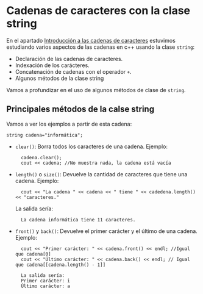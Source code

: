 # Cadenas de caracteres con la clase string

En el apartado [Introducción a las cadenas de caracteres](curso/u11) estuvimos estudiando varios aspectos de las cadenas en c++ usando la clase `string`:

* Declaración de las cadenas de caracteres.
* Indexación de los carácteres.
* Concatenación de cadenas con el operador `+`.
* Algunos métodos de la clase string

Vamos a profundizar en el uso de algunos métodos de clase de `string`.

## Principales métodos de la calse string

Vamos a ver los ejemplos a partir de esta cadena:

    string cadena="informática";

* `clear()`: Borra todos los caracteres de una cadena. Ejemplo:

        cadena.clear();
        cout << cadena; //No muestra nada, la cadena está vacía

* `length()` o `size()`: Devuelve la cantidad de caracteres que tiene una cadena. Ejemplo:

        cout << "La cadena " << cadena << " tiene " << cadedena.length() << "caracteres."
    La salida sería:

        La cadena informática tiene 11 caracteres.

* `front()` y `back()`: Devuelve el primer carácter y el último de una cadena. Ejemplo:

        cout << "Primer carácter: " << cadena.front() << endl; //Igual que cadena[0]
        cout << "Último carácter: " << cadena.back() << endl; // Igual que cadena[[cadena.length() - 1]]

        La salida sería:
        Primer carácter: i
        Último carácter: a
